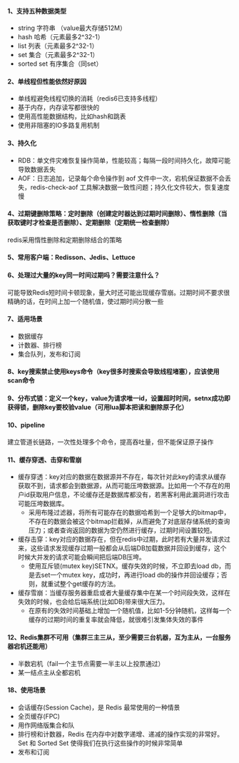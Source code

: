 #### 1、支持五种数据类型  
- string 字符串  （value最大存储512M）
- hash 哈希（元素最多2^32-1）
- list 列表（元素最多2^32-1）
- set 集合（元素最多2^32-1）
- sorted set 有序集合（同set）

#### 2、单线程但性能依然好原因
- 单线程避免线程切换的消耗（redis6已支持多线程）
- 基于内存，内存读写都很快的 
- 使用高性能数据结构，比如hash和跳表
- 使用非阻塞的IO多路复用机制

#### 3、持久化
- RDB：单文件灾难恢复操作简单，性能较高；每隔一段时间持久化，故障可能导致数据丢失
- AOF：日志追加，记录每个命令操作到 aof 文件中一次，宕机保证数据不会丢失，redis-check-aof 工具解决数据一致性问题；持久化文件较大，恢复速度慢
	
#### 4、过期键删除策略：定时删除（创建定时器达到过期时间删除）、惰性删除（当获取键时才检查是否删除）、定期删除（定期统一检查删除）
redis采用惰性删除和定期删除结合的策略
	
#### 5、常用客户端：Redisson、Jedis、Lettuce

#### 6、处理过大量的key同一时间过期吗？需要注意什么？
可能导致Redis短时间卡顿现象，量大时还可能出现缓存雪崩。过期时间不要求很精确的话，在时间上加一个随机值，使过期时间分散一些

#### 7、适用场景
- 数据缓存
- 计数器、排行榜
- 集合队列，发布和订阅

#### 8、key搜索禁止使用keys命令（key很多时搜索会导致线程堵塞），应该使用scan命令

#### 9、分布式锁：定义一个key，value为请求唯一id，设置超时时间，setnx成功即获得锁，删除key要校验value（可用lua脚本把读和删除原子化）

#### 10、pipeline
建立管道长链路，一次性处理多个命令，提高吞吐量，但不能保证原子操作

#### 11、缓存穿透、击穿和雪崩
- 缓存穿透：key对应的数据在数据源并不存在，每次针对此key的请求从缓存获取不到，请求都会到数据源，从而可能压垮数据源。比如用一个不存在的用户id获取用户信息，不论缓存还是数据库都没有，若黑客利用此漏洞进行攻击可能压垮数据库。
    - 采用布隆过滤器，将所有可能存在的数据哈希到一个足够大的bitmap中，不存在的数据会被这个bitmap拦截掉，从而避免了对底层存储系统的查询压力；或者查询返回的数据为空仍然进行缓存，过期时间设置较短。
- 缓存击穿：key对应的数据存在，但在redis中过期，此时若有大量并发请求过来，这些请求发现缓存过期一般都会从后端DB加载数据并回设到缓存，这个时候大并发的请求可能会瞬间把后端DB压垮。
    - 使用互斥锁(mutex key)SETNX。缓存失效的时候，不立即去load db，而是去set一个mutex key，成功时，再进行load db的操作并回设缓存；否则，就重试整个get缓存的方法。
- 缓存雪崩：当缓存服务器重启或者大量缓存集中在某一个时间段失效，这样在失效的时候，也会给后端系统(比如DB)带来很大压力。
    - 在原有的失效时间基础上增加一个随机值，比如1-5分钟随机，这样每一个缓存的过期时间的重复率就会降低，就很难引发集体失效的事件

#### 12、Redis集群不可用（集群三主三从，至少需要三台机器，互为主从，一台服务器宕机还能用）
- 半数宕机（fail一个主节点需要一半主以上投票通过）
- 某一结点主从全都宕机

#### 18、使用场景
- 会话缓存(Session Cache)，是 Redis 最常使用的一种情景
- 全页缓存(FPC)
- 用作网络版集合和队
- 排行榜和计数器，Redis 在内存中对数字递增、递减的操作实现的非常好。Set 和 Sorted Set 使得我们在执行这些操作的时候非常简单
- 发布和订阅